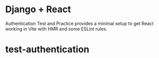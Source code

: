 # Django + React 

Authentication Test and Practice provides a minimal setup to get React working in Vite with HMR and some ESLint rules.


# test-authentication
